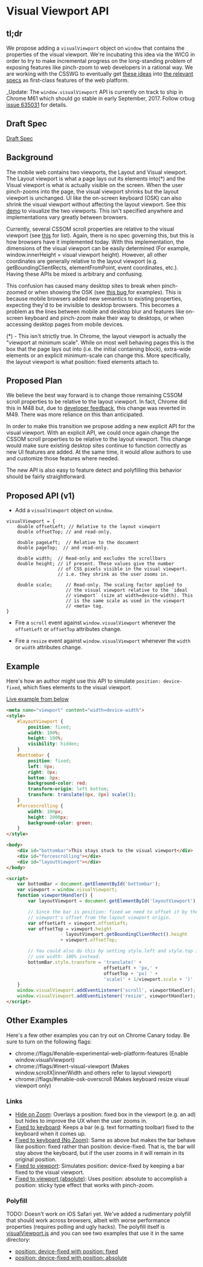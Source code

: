 # Visual Viewport API

## tl;dr

We propose adding a `visualViewport` object on `window` that contains the
properties of the visual viewport.  We're incubating this idea via the WICG in
order to try to make incremental progress on the long-standing problem of
exposing features like pinch-zoom to web developers in a rational way.  We are
working with the CSSWG to eventually get [these
ideas](https://github.com/w3c/csswg-drafts/issues/206) into [the relevant
specs](https://github.com/w3c/csswg-drafts/issues/505) as first-class features
of the web platform.

_Update: The `window.visualViewport` API is currently on track to ship in
Chrome M61 which should go stable in early September, 2017. Follow crbug
[issue 635031](http://crbug.com/635031) for details.

## Draft Spec

[Draft Spec](https://wicg.github.io/ViewportAPI/spec.html)

## Background

The mobile web contains two viewports, the Layout and Visual viewport. The
Layout viewport is what a page lays out its elements into(*) and the Visual
viewport is what is actually visible on the screen. When the user pinch-zooms
into the page, the visual viewport shrinks but the layout viewport is
unchanged. UI like the on-screen keyboard (OSK) can also shrink the visual
viewport without affecting the layout viewport. See this
[demo](http://bokand.github.io/viewport/index.html) to visualize the two
viewports. This isn't specified anywhere and implementations vary greatly
between browsers.

Currently, several CSSOM scroll properties are relative to the visual viewport
(see
[this](https://docs.google.com/document/d/1ZzzvA_AuMDa_nlwIc9PdpzfIXsgrOZDixFvEFwrfXJM/edit#)
for list). Again, there is no spec governing this, but this is how browsers
  have it implemented today. With this implementation, the dimensions of the
  visual viewport can be easily determined (For example, window.innerHeight =
  visual viewport height). However, all other coordinates are generally
  relative to the layout viewport (e.g. getBoundingClientRects,
  elementFromPoint, event coordinates, etc.). Having these APIs be mixed is
  arbitrary and confusing.

This confusion has caused many desktop sites to break when pinch-zoomed or when
showing the OSK (see [this bug ](http://crbug.com/489206) for examples). This
is because mobile browsers added new semantics to existing properties,
expecting they'd to be invisible to desktop browsers. This becomes a problem as
the lines between mobile and desktop blur and features like on-screen keyboard
and pinch-zoom make their way to desktops, or when accessing desktop pages from
mobile devices.

(*) - This isn't strictly true. In Chrome, the layout viewport is actually the
"viewport at minimum scale". While on most well behaving pages this is the box
that the page lays out into (i.e. the initial containing block), extra-wide
elements or an explicit minimum-scale can change this. More specifically, the
layout viewport is what position: fixed elements attach to.

## Proposed Plan

We believe the best way forward is to change those remaining CSSOM scroll
properties to be relative to the layout viewport. In fact, Chrome did this in
M48 but, due to [developer feedback](http://crbug.com/571297), this change was
reverted in M49. There was more reliance on this than anticipated.

In order to make this transition we propose adding a new explicit API for the
visual viewport. With an explicit API, we could once again change the CSSOM 
scroll properties to be relative to the layout viewport. This change would make
sure existing desktop sites continue to function correctly as new UI features
are added. At the same time, it would allow authors to use and customize those
features where needed.

The new API is also easy to feature detect and polyfilling this behavior should
be fairly straightforward.

## Proposed API (v1)

  * Add a `visualViewport` object on `window`.

```
visualViewport = {
    double offsetLeft; // Relative to the layout viewport
    double offsetTop; // and read-only.

    double pageLeft;  // Relative to the document
    double pageTop;  // and read-only.

    double width;  // Read-only and excludes the scrollbars
    double height; // if present. These values give the number
                   // of CSS pixels visible in the visual viewport.
                   // i.e. they shrink as the user zooms in.

    double scale;     // Read-only. The scaling factor applied to
                      // the visual viewport relative to the `ideal
                      // viewport` (size at width=device-width). This
                      // is the same scale as used in the viewport
                      // <meta> tag.
}
```

  * Fire a `scroll` event against `window.visualViewport` whenever the `offsetLeft` or `offsetTop` attributes change.

  * Fire a `resize` event against `window.visualViewport` whenever the `width` or `width` attributes change.

## Example

Here's how an author might use this API to simulate `position: device-fixed`, which fixes elements to the visual viewport.

[Live example from below](https://wicg.github.io/ViewportAPI/examples/fixed-to-viewport.html)

```html
<meta name="viewport" content="width=device-width">
<style>
    #layoutViewport {
        position: fixed;
        width: 100%;
        height: 100%;
        visibility: hidden;
    }
    #bottombar {
        position: fixed;
        left: 0px;
        right: 0px;
        bottom: 0px;
        background-color: red;
        transform-origin: left bottom;
        transform: translate(0px, 0px) scale(1);
    }
    #forcescrolling {
        width: 100px;
        height: 2000px;
        background-color: green;
    }
</style>

<body>
    <div id="bottombar">This stays stuck to the visual viewport</div>
    <div id="forcescrolling"></div>
    <div id="layoutViewport"></div>
</body>

<script>
    var bottomBar = document.getElementById('bottombar');
    var viewport = window.visualViewport;
    function viewportHandler() {
        var layoutViewport = document.getElementById('layoutViewport');

        // Since the bar is position: fixed we need to offset it by the visual
        // viewport's offset from the layout viewport origin.
        var offsetLeft = viewport.offsetLeft;
        var offsetTop = viewport.height
                    - layoutViewport.getBoundingClientRect().height
                    + viewport.offsetTop;

        // You could also do this by setting style.left and style.top if you
        // use width: 100% instead.
        bottomBar.style.transform = 'translate(' +
                                    offsetLeft + 'px,' +
                                    offsetTop + 'px) ' +
                                    'scale(' + 1/viewport.scale + ')'
    }
    window.visualViewport.addEventListener('scroll', viewportHandler);
    window.visualViewport.addEventListener('resize', viewportHandler);
</script>
```
## Other Examples

Here's a few other examples you can try out on Chrome Canary today. Be sure to turn on the following flags:

  * chrome://flags/#enable-experimental-web-platform-features (Enable window.visualViewport)
  * chrome://flags/#inert-visual-viewport (Makes window.scrollX|innerWidth and others refer to layout viewport)
  * chrome://flags/#enable-osk-overscroll (Makes keyboard resize visual viewport only)

### Links

  * [Hide on Zoom](https://wicg.github.io/ViewportAPI/examples/hide-on-zoom.html): Overlays a position: fixed
    box in the viewport (e.g. an ad) but hides to improve the UX when the user zooms in.
  * [Fixed to keyboard](https://wicg.github.io/ViewportAPI/examples/fixed-to-keyboard.html): Keeps a bar (e.g.
    text formatting toolbar) fixed to the keyboard when it comes up.
  * [Fixed to keyboard (No Zoom)](https://wicg.github.io/ViewportAPI/examples/fixed-to-keyboard-no-zoom.html):
    Same as above but makes the bar behave like position: fixed rather than position: device-fixed. That is, the
    bar will stay above the keyboard, but if the user zooms in it will remain in its original position.
  * [Fixed to viewport](https://wicg.github.io/ViewportAPI/examples/fixed-to-viewport.html): Simulates position:
    device-fixed by keeping a bar fixed to the visual viewport.
  * [Fixed to viewport (absolute)](https://wicg.github.io/ViewportAPI/examples/absolute-fixed-to-viewport.html):
    Uses position: absolute to accomplish a position: sticky type effect that works with pinch-zoom.

### Polyfill

  TODO: Doesn't work on iOS Safari yet.
  We've added a rudimentary polyfill that should work across browsers, albeit with worse
  performance properties (requires polling and ugly hacks). The polyfill itself is
  [visualViewport.js](https://github.com/WICG/ViewportAPI/blob/gh-pages/polyfill/visualViewport.js)
  and you can see two examples that use it in the same directory:

  * [position: device-fixed with position: fixed](https://wicg.github.io/ViewportAPI/polyfill/vvapi-fix.html)
  * [position: device-fixed with position: absolute](https://wicg.github.io/ViewportAPI/polyfill/vvapi-abs.html)
